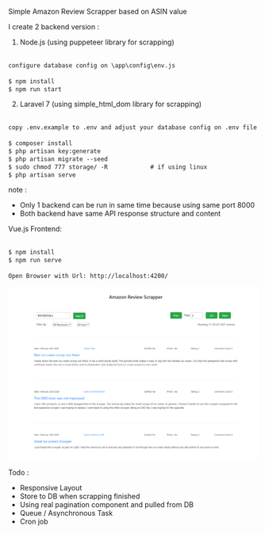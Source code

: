 Simple Amazon Review Scrapper based on ASIN value

I create 2 backend version :

1. Node.js (using puppeteer library for scrapping)

```

configure database config on \app\config\env.js

$ npm install
$ npm run start

```

2. Laravel 7 (using simple_html_dom library for scrapping)

```

copy .env.example to .env and adjust your database config on .env file

$ composer install
$ php artisan key:generate
$ php artisan migrate --seed
$ sudo chmod 777 storage/ -R            # if using linux
$ php artisan serve

```

note : 
- Only 1 backend can be run in same time because using same port 8000
- Both backend have same API response structure and content 


Vue.js Frontend: 

```

$ npm install
$ npm run serve

Open Browser with Url: http://localhost:4200/

```

![Screenshoot](simple-scrapper.png)


Todo : 
- Responsive Layout
- Store to DB when scrapping finished
- Using real pagination component and pulled from DB
- Queue / Asynchronous Task
- Cron job
